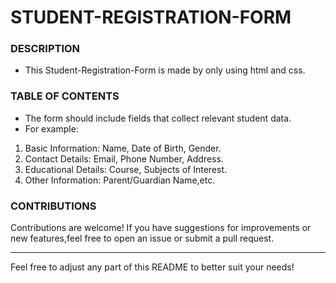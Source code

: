 # STUDENT-REGISTRATION-FORM


### DESCRIPTION
* This Student-Registration-Form is made by only using html and css.


### TABLE OF CONTENTS
* The form should include fields that collect relevant student data. 
* For example: 
1. Basic Information: Name, Date of Birth, Gender. 
2. Contact Details: Email, Phone Number, Address. 
3. Educational Details: Course, Subjects of Interest. 
4. Other Information: Parent/Guardian Name,etc.


### CONTRIBUTIONS
Contributions are welcome! If you have suggestions for improvements or new features,feel free to open an issue or submit a pull request.
***
Feel free to adjust any part of this README to better suit your needs!
